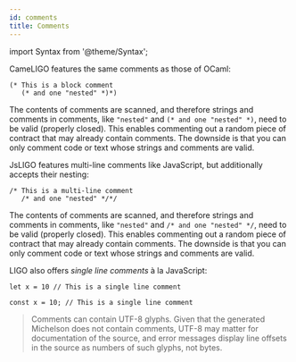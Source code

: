 ```yaml
---
id: comments
title: Comments
---
```


import Syntax from '@theme/Syntax';

<Syntax syntax="cameligo">
CameLIGO features the same comments as those of OCaml:

```cameligo group=comments
(* This is a block comment
   (* and one "nested" *)*)
```

The contents of comments are scanned, and therefore strings and
comments in comments, like `"nested"` and `(* and one "nested" *)`,
need to be valid (properly closed). This enables commenting out a
random piece of contract that may already contain comments. The
downside is that you can only comment code or text whose strings and
comments are valid.
</Syntax>

<Syntax syntax="jsligo">
JsLIGO features multi-line comments like JavaScript, but additionally
accepts their nesting:

```jsligo group=comments
/* This is a multi-line comment
   /* and one "nested" */*/
```

The contents of comments are scanned, and therefore strings and
comments in comments, like `"nested"` and `/* and one "nested" */`,
need to be valid (properly closed). This enables commenting out a
random piece of contract that may already contain comments. The
downside is that you can only comment code or text whose strings and
comments are valid.

</Syntax>

LIGO also offers *single line comments* à la JavaScript:

<Syntax syntax="cameligo">

```cameligo group=comments
let x = 10 // This is a single line comment
```
</Syntax>

<Syntax syntax="jsligo">

```jsligo group=comments
const x = 10; // This is a single line comment
```
</Syntax>

> Comments can contain UTF-8 glyphs. Given that the generated
> Michelson does not contain comments, UTF-8 may matter for
> documentation of the source, and error messages display line offsets
> in the source as numbers of such glyphs, not bytes.
